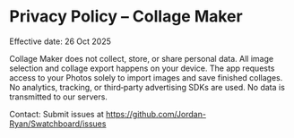 # Privacy Policy – Collage Maker

Effective date: 26 Oct 2025

Collage Maker does not collect, store, or share personal data. All image selection and collage export happens on your device. The app requests access to your Photos solely to import images and save finished collages. No analytics, tracking, or third‑party advertising SDKs are used. No data is transmitted to our servers.

Contact: Submit issues at https://github.com/Jordan-Ryan/Swatchboard/issues


